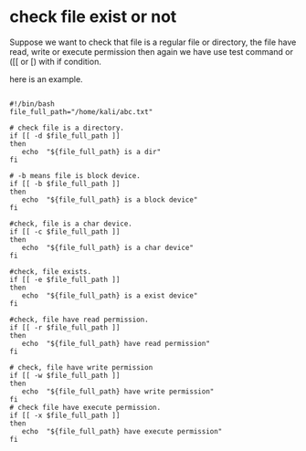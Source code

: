 # check file exist or not
Suppose we want to check that file is a regular file or directory, the file have read, write or execute permission then again we have use test command or ([[ or [) with if condition.

here is an example.

```

#!/bin/bash
file_full_path="/home/kali/abc.txt"

# check file is a directory.
if [[ -d $file_full_path ]]
then
   echo  "${file_full_path} is a dir"
fi

# -b means file is block device.
if [[ -b $file_full_path ]]
then
   echo  "${file_full_path} is a block device"
fi

#check, file is a char device.
if [[ -c $file_full_path ]]
then
   echo  "${file_full_path} is a char device"
fi

#check, file exists.
if [[ -e $file_full_path ]]
then
   echo  "${file_full_path} is a exist device"
fi

#check, file have read permission.
if [[ -r $file_full_path ]]
then
   echo  "${file_full_path} have read permission"
fi

# check, file have write permission
if [[ -w $file_full_path ]]
then
   echo  "${file_full_path} have write permission"
fi
# check file have execute permission.
if [[ -x $file_full_path ]]
then
   echo  "${file_full_path} have execute permission"
fi
```